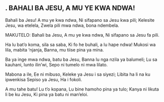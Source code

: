 ## . BAHALI BA JESU, A MU YE KWA NDWA!

Bahali ba Jesu! A mu ye kwa ndwa,
Ni sifapano sa Jesu kwa pili;
Kelesite Jesu, wa etelela,
Zwela pili mwa ndwa, bona ndembela.

MAKUTELO:
Bahali ba Jesu, A mu ye kwa ndwa,
Ni sifapano sa Jesu fa pili.


Ha lu bat’o koma, sila sa saba,
Ki fo he buhali, a lu hape ndwa!
Mukosi wa lila, mabita ‘njanja,
Banna, mu tiise pina ya mina.


Ba ya inge mwa ndwa, batu ba Jesu,
Banna lu nga nzila ya balumeli;
Lu sa kauhani, lunto ilin’wi,
Sepo ni tumelo ni mwa lilato.


Mabona a ile, Ee ni mibuso,
Keleke ya Jesu i sa siyezi;
Libita ha li na ku ipwenkisa
Sepiso ya Jesu, Ha i fokoli.


A mu tahe batu! Lu t’o kopana,
Lu bine hamoho pina ya tulo;
Kanya ni likuta li be ku Jesu,
Ki pina ya batu ni man’eloi.

